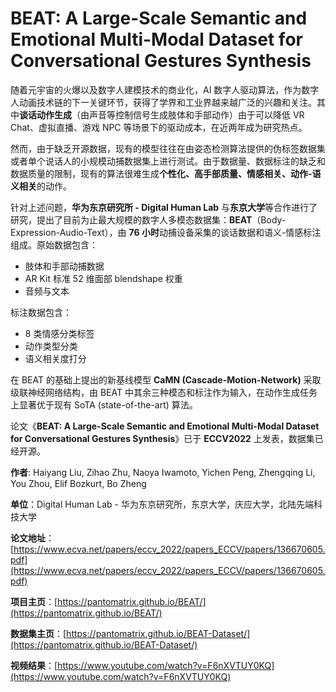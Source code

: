 # BEAT: A Large-Scale Semantic and Emotional Multi-Modal Dataset for Conversational Gestures Synthesis

随着元宇宙的火爆以及数字人建模技术的商业化，AI 数字人驱动算法，作为数字人动画技术链的下一关键环节，获得了学界和工业界越来越广泛的兴趣和关注。其中**谈话动作生成**（由声音等控制信号生成肢体和手部动作）由于可以降低 VR Chat、虚拟直播、游戏 NPC 等场景下的驱动成本，在近两年成为研究热点。

然而，由于缺乏开源数据，现有的模型往往在由姿态检测算法提供的伪标签数据集或者单个说话人的小规模动捕数据集上进行测试。由于数据量、数据标注的缺乏和数据质量的限制，现有的算法很难生成**个性化、高手部质量、情感相关、动作-语义相关**的动作。

针对上述问题，**华为东京研究所 - Digital Human Lab** 与**东京大学**等合作进行了研究，提出了目前为止最大规模的数字人多模态数据集：**BEAT**（Body-Expression-Audio-Text），由 **76 小时**动捕设备采集的谈话数据和语义-情感标注组成。原始数据包含：

- 肢体和手部动捕数据  
- AR Kit 标准 52 维面部 blendshape 权重  
- 音频与文本  

标注数据包含：

- 8 类情感分类标签  
- 动作类型分类  
- 语义相关度打分  

在 BEAT 的基础上提出的新基线模型 **CaMN (Cascade-Motion-Network)** 采取级联神经网络结构，由 BEAT 中其余三种模态和标注作为输入，在动作生成任务上显著优于现有 SoTA (state-of-the-art) 算法。

论文《**BEAT: A Large-Scale Semantic and Emotional Multi-Modal Dataset for Conversational Gestures Synthesis**》已于 **ECCV2022** 上发表，数据集已经开源。

**作者**: Haiyang Liu, Zihao Zhu, Naoya Iwamoto, Yichen Peng, Zhengqing Li, You Zhou, Elif Bozkurt, Bo Zheng  

**单位**：Digital Human Lab - 华为东京研究所，东京大学，庆应大学，北陆先端科技大学  

**论文地址**：[https://www.ecva.net/papers/eccv_2022/papers_ECCV/papers/136670605.pdf](https://www.ecva.net/papers/eccv_2022/papers_ECCV/papers/136670605.pdf)  

**项目主页**：[https://pantomatrix.github.io/BEAT/](https://pantomatrix.github.io/BEAT/)  

**数据集主页**：[https://pantomatrix.github.io/BEAT-Dataset/](https://pantomatrix.github.io/BEAT-Dataset/)  

**视频结果**：[https://www.youtube.com/watch?v=F6nXVTUY0KQ](https://www.youtube.com/watch?v=F6nXVTUY0KQ)

